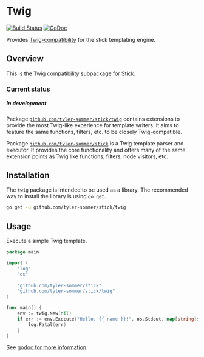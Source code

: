 Twig
====

[![Build Status](https://travis-ci.org/tyler-sommer/stick.svg?branch=master)](https://travis-ci.org/tyler-sommer/stick)
[![GoDoc](https://godoc.org/github.com/tyler-sommer/stick/twig?status.svg)](https://godoc.org/github.com/tyler-sommer/stick/twig)

Provides [Twig-compatibility](http://twig.sensiolabs.org/) for the stick
templating engine.


Overview
--------

This is the Twig compatibility subpackage for Stick.

### Current status

##### In development

Package
[`github.com/tyler-sommer/stick/twig`](https://github.com/tyler-sommer/stick/tree/master/twig)
contains extensions to provide the most Twig-like experience for
template writers. It aims to feature the same functions, filters, etc.
to be closely Twig-compatible.

Package
[`github.com/tyler-sommer/stick`](https://github.com/tyler-sommer/stick)
is a Twig template parser and executor. It provides the core
functionality and offers many of the same extension points as Twig like
functions, filters, node visitors, etc.


Installation
------------

The `twig` package is intended to be used as a library. The recommended
way to install the library is using `go get`.

```bash
go get -u github.com/tyler-sommer/stick/twig
```


Usage
-----

Execute a simple Twig template.

```go
package main

import (
	"log"
	"os"
	
	"github.com/tyler-sommer/stick"
	"github.com/tyler-sommer/stick/twig"
)

func main() {
    env := twig.New(nil)
	if err := env.Execute("Hello, {{ name }}!", os.Stdout, map[string]stick.Value{"name": "Tyler"}); err != nil {
		log.Fatal(err)
	}
}
```

See [godoc for more information](https://godoc.org/github.com/tyler-sommer/stick/twig).

